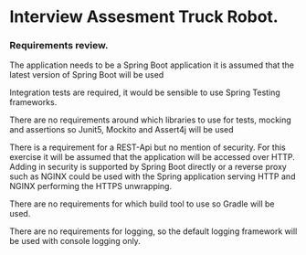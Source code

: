 # Interview Assesment Truck Robot.

### Requirements review.

The application needs to be a Spring Boot application it is assumed that the latest version of Spring Boot will be used

Integration tests are required, it would be sensible to use Spring Testing frameworks.

There are no requirements around which libraries to use for tests, mocking and assertions so Junit5, Mockito and Assert4j will be used

There is a requirement for a REST-Api but no mention of security. For this exercise it will be assumed that the application will be accessed over HTTP. Adding in security is supported by Spring Boot directly or a reverse proxy such as NGINX could be used with the Spring application serving HTTP and NGINX performing the HTTPS unwrapping.

There are no requirements for which build tool to use so Gradle will be used.

There are no requirements for logging, so the default logging framework will be used with console logging only.

